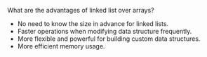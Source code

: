 What are the advantages of linked list over arrays?

- No need to know the size in advance for linked lists.
- Faster operations when modifying data structure frequently.
- More flexible and powerful for building custom data structures.
- More efficient memory usage.
